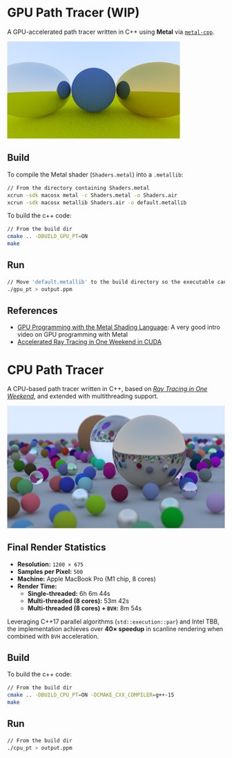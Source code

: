 # GPU Path Tracer (WIP)

A GPU-accelerated path tracer written in C++ using **Metal** via [`metal-cpp`](https://developer.apple.com/metal/cpp/).

![gpu scene](https://github.com/jinhgkim/Path-Tracer/blob/main/img/gpu_material.png)

## Build

To compile the Metal shader (`Shaders.metal`) into a `.metallib`:

```bash
// From the directory containing Shaders.metal
xcrun -sdk macosx metal -c Shaders.metal -o Shaders.air
xcrun -sdk macosx metallib Shaders.air -o default.metallib
```

To build the c++ code:

```bash
// From the build dir
cmake .. -DBUILD_GPU_PT=ON
make
```

## Run

```bash
// Move 'default.metallib' to the build directory so the executable can find it
./gpu_pt > output.ppm
```

## References

- [GPU Programming with the Metal Shading Language](https://www.youtube.com/watch?v=VQK28rRK6OU): A very good intro video on GPU programming with Metal
- [Accelerated Ray Tracing in One Weekend in CUDA](https://developer.nvidia.com/blog/accelerated-ray-tracing-cuda)

# CPU Path Tracer

A CPU-based path tracer written in C++, based on [_Ray Tracing in One Weekend_](https://raytracing.github.io/books/RayTracingInOneWeekend.html), and extended with multithreading support.

![final scene](https://github.com/jinhgkim/Path-Tracer/blob/main/img/final_scene.png)

## Final Render Statistics

- **Resolution:** `1200 × 675`
- **Samples per Pixel:** `500`
- **Machine:** Apple MacBook Pro (M1 chip, 8 cores)
- **Render Time:**
  - **Single-threaded:** 6h 6m 44s
  - **Multi-threaded (8 cores):** 53m 42s
  - **Multi-threaded (8 cores) + `BVH`:** 8m 54s

Leveraging C++17 parallel algorithms (`std::execution::par`) and Intel TBB, the implementation achieves over **40× speedup** in scanline rendering when combined with `BVH` acceleration.

## Build

To build the c++ code:

```bash
// From the build dir
cmake .. -DBUILD_CPU_PT=ON -DCMAKE_CXX_COMPILER=g++-15
make
```

## Run

```bash
// From the build dir
./cpu_pt > output.ppm
```
